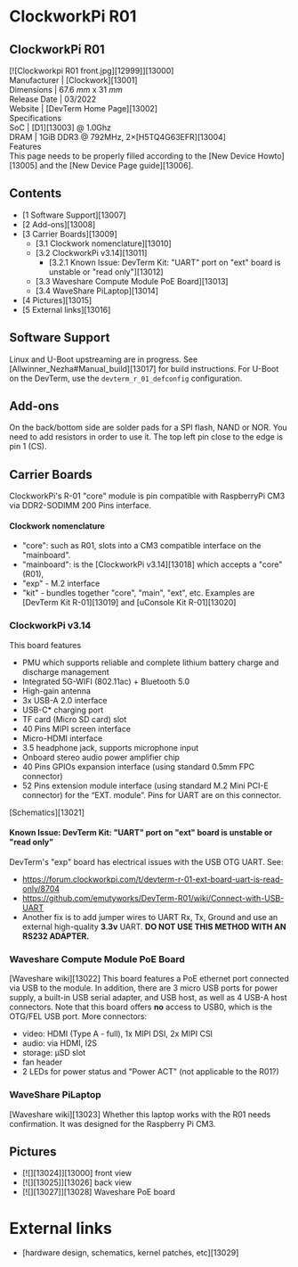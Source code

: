 # ClockworkPi R01
ClockworkPi R01  
---  
[![Clockworkpi R01 front.jpg][12999]][13000]  
Manufacturer |  [Clockwork][13001]  
Dimensions |  67.6 _mm_ x 31 _mm_  
Release Date |  03/2022   
Website |  [DevTerm Home Page][13002]  
Specifications   
SoC |  [D1][13003] @ 1.0Ghz   
DRAM |  1GiB DDR3 @ 792MHz, 2×[H5TQ4G63EFR][13004]  
Features   
This page needs to be properly filled according to the [New Device Howto][13005] and the [New Device Page guide][13006].
## Contents
  * [1 Software Support][13007]
  * [2 Add-ons][13008]
  * [3 Carrier Boards][13009]
    * [3.1 Clockwork nomenclature][13010]
    * [3.2 ClockworkPi v3.14][13011]
      * [3.2.1 Known Issue: DevTerm Kit: "UART" port on "ext" board is unstable or "read only"][13012]
    * [3.3 Waveshare Compute Module PoE Board][13013]
    * [3.4 WaveShare PiLaptop][13014]
  * [4 Pictures][13015]
  * [5 External links][13016]

## Software Support
Linux and U-Boot upstreaming are in progress. See [Allwinner_Nezha#Manual_build][13017] for build instructions. For U-Boot on the DevTerm, use the `devterm_r_01_defconfig` configuration. 
## Add-ons
On the back/bottom side are solder pads for a SPI flash, NAND or NOR. You need to add resistors in order to use it. The top left pin close to the edge is pin 1 (CS). 
## Carrier Boards
ClockworkPi's R-01 "core" module is pin compatible with RaspberryPi CM3 via DDR2-SODIMM 200 Pins interface. 
#### Clockwork nomenclature
  * "core": such as R01, slots into a CM3 compatible interface on the "mainboard".
  * "mainboard": is the [ClockworkPi v3.14][13018] which accepts a "core" (R01),
  * "exp" - M.2 interface
  * "kit" - bundles together "core", "main", "ext", etc. Examples are [DevTerm Kit R-01][13019] and [uConsole Kit R-01][13020]

### ClockworkPi v3.14
This board features 
  * PMU which supports reliable and complete lithium battery charge and discharge management
  * Integrated 5G-WIFI (802.11ac) + Bluetooth 5.0
  * High-gain antenna
  * 3x USB-A 2.0 interface
  * USB-C* charging port
  * TF card (Micro SD card) slot
  * 40 Pins MIPI screen interface
  * Micro-HDMI interface
  * 3.5 headphone jack, supports microphone input
  * Onboard stereo audio power amplifier chip
  * 40 Pins GPIOs expansion interface (using standard 0.5mm FPC connector)
  * 52 Pins extension module interface (using standard M.2 Mini PCI-E connector) for the “EXT. module”. Pins for UART are on this connector.

[Schematics][13021]
#### Known Issue: DevTerm Kit: "UART" port on "ext" board is unstable or "read only"
DevTerm's "exp" board has electrical issues with the USB OTG UART. See: 
  * <https://forum.clockworkpi.com/t/devterm-r-01-ext-board-uart-is-read-only/8704>
  * <https://github.com/emutyworks/DevTerm-R01/wiki/Connect-with-USB-UART>
  * Another fix is to add jumper wires to UART Rx, Tx, Ground and use an external high-quality **3.3v** UART. **DO NOT USE THIS METHOD WITH AN RS232 ADAPTER.**

### Waveshare Compute Module PoE Board
[Waveshare wiki][13022]
This board features a PoE ethernet port connected via USB to the module. 
In addition, there are 3 micro USB ports for power supply, a built-in USB serial adapter, and USB host, as well as 4 USB-A host connectors. 
Note that this board offers **no** access to USB0, which is the OTG/FEL USB port. 
More connectors: 
  * video: HDMI (Type A - full), 1x MIPI DSI, 2x MIPI CSI
  * audio: via HDMI, I2S
  * storage: µSD slot
  * fan header
  * 2 LEDs for power status and "Power ACT" (not applicable to the R01?)

### WaveShare PiLaptop
[Waveshare wiki][13023]
Whether this laptop works with the R01 needs confirmation. It was designed for the Raspberry Pi CM3. 
## Pictures
  * [![][13024]][13000]
front view 
  * [![][13025]][13026]
back view 
  * [![][13027]][13028]
Waveshare PoE board 

# External links
  * [hardware design, schematics, kernel patches, etc][13029]
